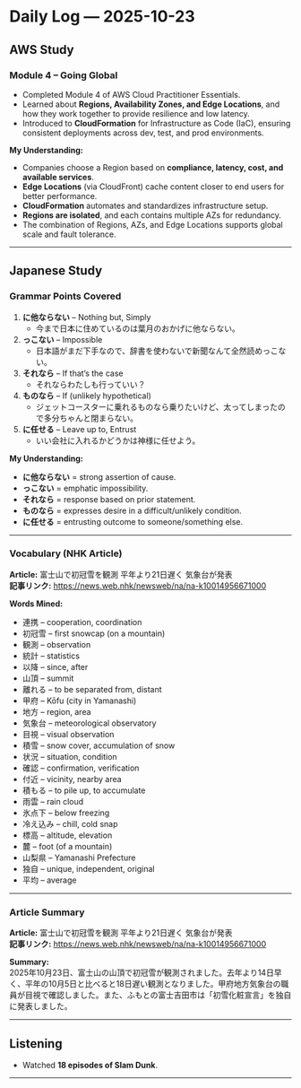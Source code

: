 # Daily Log — 2025-10-23  

## AWS Study  
### Module 4 – Going Global  
- Completed Module 4 of AWS Cloud Practitioner Essentials.  
- Learned about **Regions, Availability Zones, and Edge Locations**, and how they work together to provide resilience and low latency.  
- Introduced to **CloudFormation** for Infrastructure as Code (IaC), ensuring consistent deployments across dev, test, and prod environments.  

**My Understanding:**  
- Companies choose a Region based on **compliance, latency, cost, and available services**.  
- **Edge Locations** (via CloudFront) cache content closer to end users for better performance.  
- **CloudFormation** automates and standardizes infrastructure setup.  
- **Regions are isolated**, and each contains multiple AZs for redundancy.  
- The combination of Regions, AZs, and Edge Locations supports global scale and fault tolerance.  

---

## Japanese Study  
### Grammar Points Covered  
1. **に他ならない** – Nothing but, Simply  
   - 今まで日本に住めているのは葉月のおかげに他ならない。  
2. **っこない** – Impossible  
   - 日本語がまだ下手なので、辞書を使わないで新聞なんて全然読めっこない。  
3. **それなら** – If that’s the case  
   - それならわたしも行っていい？  
4. **ものなら** – If (unlikely hypothetical)  
   - ジェットコースターに乗れるものなら乗りたいけど、太ってしまったので多分ちゃんと閉まらない。  
5. **に任せる** – Leave up to, Entrust  
   - いい会社に入れるかどうかは神様に任せよう。  

**My Understanding:**  
- **に他ならない** = strong assertion of cause.  
- **っこない** = emphatic impossibility.  
- **それなら** = response based on prior statement.  
- **ものなら** = expresses desire in a difficult/unlikely condition.  
- **に任せる** = entrusting outcome to someone/something else.  

---

### Vocabulary (NHK Article)  
**Article:** 富士山で初冠雪を観測 平年より21日遅く 気象台が発表  
**記事リンク:** https://news.web.nhk/newsweb/na/na-k10014956671000  

**Words Mined:**  
- 連携 – cooperation, coordination  
- 初冠雪 – first snowcap (on a mountain)  
- 観測 – observation  
- 統計 – statistics  
- 以降 – since, after  
- 山頂 – summit  
- 離れる – to be separated from, distant  
- 甲府 – Kōfu (city in Yamanashi)  
- 地方 – region, area  
- 気象台 – meteorological observatory  
- 目視 – visual observation  
- 積雪 – snow cover, accumulation of snow  
- 状況 – situation, condition  
- 確認 – confirmation, verification  
- 付近 – vicinity, nearby area  
- 積もる – to pile up, to accumulate  
- 雨雲 – rain cloud  
- 氷点下 – below freezing  
- 冷え込み – chill, cold snap  
- 標高 – altitude, elevation  
- 麓 – foot (of a mountain)  
- 山梨県 – Yamanashi Prefecture  
- 独自 – unique, independent, original  
- 平均 – average  

---

### Article Summary  
**Article:** 富士山で初冠雪を観測 平年より21日遅く 気象台が発表  
**記事リンク:** https://news.web.nhk/newsweb/na/na-k10014956671000  

**Summary:**  
2025年10月23日、富士山の山頂で初冠雪が観測されました。去年より14日早く、平年の10月5日と比べると18日遅い観測となりました。甲府地方気象台の職員が目視で確認しました。また、ふもとの富士吉田市は「初雪化粧宣言」を独自に発表しました。  

---

## Listening  
- Watched **18 episodes of Slam Dunk**.  

---
